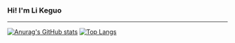### Hi! I'm Li Keguo 

* * *

[![Anurag's GitHub stats](https://github-readme-stats.vercel.app/api?username=li-keguo&show_icons=false&theme=cobalt)](https://github.com/anuraghazra/github-readme-stats) 
 [![Top Langs](https://github-readme-stats.vercel.app/api/top-langs/?username=li-keguo&langs_count=8&theme=cobalt)](https://github.com/li-keguo/github-readme-stats)

<!--
**li-keguo/li-keguo** is a ✨ _special_ ✨ repository because its `README.md` (this file) appears on your GitHub profile.

Here are some ideas to get you started:

- 🔭 I’m currently working on ...
- 🌱 I’m currently learning ...
- 👯 I’m looking to collaborate on ...
- 🤔 I’m looking for help with ...
- 💬 Ask me about ...
- 📫 How to reach me: ...
- 😄 Pronouns: ...
- ⚡ Fun fact: ...
-->
